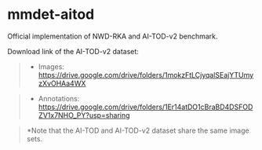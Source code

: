 # mmdet-aitod
Official implementation of NWD-RKA and AI-TOD-v2 benchmark. 

Download link of the AI-TOD-v2 dataset:
>* Images: https://drive.google.com/drive/folders/1mokzFtLCjyqalSEajYTUmyzXvOHAa4WX

>* Annotations: https://drive.google.com/drive/folders/1Er14atDO1cBraBD4DSFODZV1x7NHO_PY?usp=sharing

> *Note that the AI-TOD and AI-TOD-v2 dataset share the same image sets.
